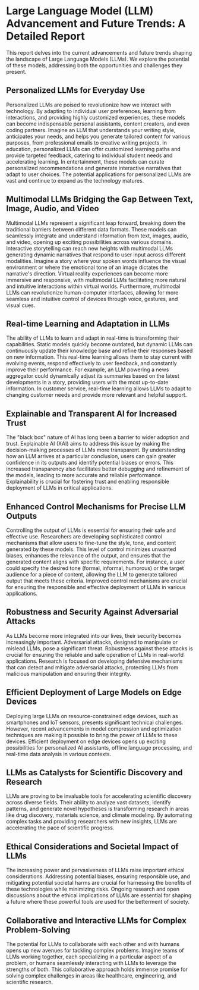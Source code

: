# Large Language Model (LLM) Advancement and Future Trends: A Detailed Report

This report delves into the current advancements and future trends shaping the landscape of Large Language Models (LLMs).  We explore the potential of these models, addressing both the opportunities and challenges they present.


## Personalized LLMs for Everyday Use

Personalized LLMs are poised to revolutionize how we interact with technology.  By adapting to individual user preferences, learning from interactions, and providing highly customized experiences, these models can become indispensable personal assistants, content creators, and even coding partners.  Imagine an LLM that understands your writing style, anticipates your needs, and helps you generate tailored content for various purposes, from professional emails to creative writing projects.  In education, personalized LLMs can offer customized learning paths and provide targeted feedback, catering to individual student needs and accelerating learning.  In entertainment, these models can curate personalized recommendations and generate interactive narratives that adapt to user choices.  The potential applications for personalized LLMs are vast and continue to expand as the technology matures.

## Multimodal LLMs Bridging the Gap Between Text, Image, Audio, and Video

Multimodal LLMs represent a significant leap forward, breaking down the traditional barriers between different data formats. These models can seamlessly integrate and understand information from text, images, audio, and video, opening up exciting possibilities across various domains.  Interactive storytelling can reach new heights with multimodal LLMs generating dynamic narratives that respond to user input across different modalities. Imagine a story where your spoken words influence the visual environment or where the emotional tone of an image dictates the narrative's direction. Virtual reality experiences can become more immersive and responsive, with multimodal LLMs facilitating more natural and intuitive interactions within virtual worlds.  Furthermore, multimodal LLMs can revolutionize human-computer interfaces, allowing for more seamless and intuitive control of devices through voice, gestures, and visual cues.

## Real-time Learning and Adaptation in LLMs

The ability of LLMs to learn and adapt in real-time is transforming their capabilities.  Static models quickly become outdated, but dynamic LLMs can continuously update their knowledge base and refine their responses based on new information.  This real-time learning allows them to stay current with evolving events, respond effectively to user feedback, and constantly improve their performance.  For example, an LLM powering a news aggregator could dynamically adjust its summaries based on the latest developments in a story, providing users with the most up-to-date information.  In customer service, real-time learning allows LLMs to adapt to changing customer needs and provide more relevant and helpful support.

## Explainable and Transparent AI for Increased Trust

The "black box" nature of AI has long been a barrier to wider adoption and trust.  Explainable AI (XAI) aims to address this issue by making the decision-making processes of LLMs more transparent. By understanding how an LLM arrives at a particular conclusion, users can gain greater confidence in its outputs and identify potential biases or errors. This increased transparency also facilitates better debugging and refinement of the models, leading to more accurate and reliable performance.  Explainability is crucial for fostering trust and enabling responsible deployment of LLMs in critical applications.

## Enhanced Control Mechanisms for Precise LLM Outputs

Controlling the output of LLMs is essential for ensuring their safe and effective use.  Researchers are developing sophisticated control mechanisms that allow users to fine-tune the style, tone, and content generated by these models. This level of control minimizes unwanted biases, enhances the relevance of the output, and ensures that the generated content aligns with specific requirements.  For instance, a user could specify the desired tone (formal, informal, humorous) or the target audience for a piece of content, allowing the LLM to generate tailored output that meets these criteria.  Improved control mechanisms are crucial for ensuring the responsible and effective deployment of LLMs in various applications.


## Robustness and Security Against Adversarial Attacks

As LLMs become more integrated into our lives, their security becomes increasingly important.  Adversarial attacks, designed to manipulate or mislead LLMs, pose a significant threat.  Robustness against these attacks is crucial for ensuring the reliable and safe operation of LLMs in real-world applications. Research is focused on developing defensive mechanisms that can detect and mitigate adversarial attacks, protecting LLMs from malicious manipulation and ensuring their integrity.


## Efficient Deployment of Large Models on Edge Devices

Deploying large LLMs on resource-constrained edge devices, such as smartphones and IoT sensors, presents significant technical challenges.  However, recent advancements in model compression and optimization techniques are making it possible to bring the power of LLMs to these devices.  Efficient deployment on edge devices opens up exciting possibilities for personalized AI assistants, offline language processing, and real-time data analysis in various contexts.


## LLMs as Catalysts for Scientific Discovery and Research

LLMs are proving to be invaluable tools for accelerating scientific discovery across diverse fields.  Their ability to analyze vast datasets, identify patterns, and generate novel hypotheses is transforming research in areas like drug discovery, materials science, and climate modeling.  By automating complex tasks and providing researchers with new insights, LLMs are accelerating the pace of scientific progress.

## Ethical Considerations and Societal Impact of LLMs

The increasing power and pervasiveness of LLMs raise important ethical considerations.  Addressing potential biases, ensuring responsible use, and mitigating potential societal harms are crucial for harnessing the benefits of these technologies while minimizing risks. Ongoing research and open discussions about the ethical implications of LLMs are essential for shaping a future where these powerful tools are used for the betterment of society.

## Collaborative and Interactive LLMs for Complex Problem-Solving

The potential for LLMs to collaborate with each other and with humans opens up new avenues for tackling complex problems.  Imagine teams of LLMs working together, each specializing in a particular aspect of a problem, or humans seamlessly interacting with LLMs to leverage the strengths of both. This collaborative approach holds immense promise for solving complex challenges in areas like healthcare, engineering, and scientific research.